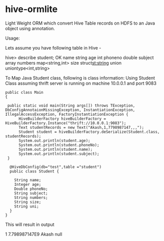 hive-ormlite
============

Light Weight ORM which convert Hive Table records on HDFS to an Java object using annotation.


Usage:

Lets assume you have following table in Hive -

hive> describe student;
OK
name                	string
age                 	int
phoneno             	double
subject             	array<string>
numbers             	map<string,int>
size                	struct<st:string>
union                	uniontype<int,string>


To Map Java Student class, following is class information:
Using Student Class assuming thrift server is running on machine 10.0.0.1 and port 9083

    public class Main 
    {

     public static void main(String args[]) throws TException, DbConfigAnnotaionMissingException, InstantiationException, IllegalAccessException, FactoryInstantiationException {
          HiveBuilderFactory hiveBuilderFactory = HiveBuilderFactory.Instance("thrift://10.0.0.1:9083");
          Text studentRecords = new Text("Akash,1,7798987147,,,");
          Student student = hiveBuilderFactory.deSerialize(Student.class, studentRecords);
          System.out.println(student.age);
          System.out.println(student.phoneNo);
          System.out.println(student.name);
          System.out.println(student.subject);
     }
    
      @HiveDbConfig(db="test",table ="student")
      public class Student {

        String name;
        Integer age;
        Double phoneNo;
        String subject;
        String numbers;
        String size;
        String uni;
      }
    }

This will result in output 

1
7.798987147E9
Akash
null





